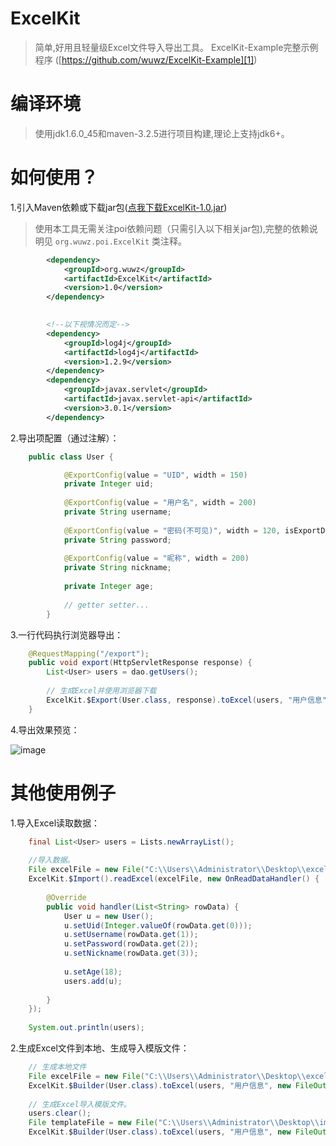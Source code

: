 # ExcelKit

> 简单,好用且轻量级Excel文件导入导出工具。
> ExcelKit-Example完整示例程序 ([https://github.com/wuwz/ExcelKit-Example][1])

# 编译环境
> 使用jdk1.6.0_45和maven-3.2.5进行项目构建,理论上支持jdk6+。

# 如何使用？


1.引入Maven依赖或下载jar包([点我下载ExcelKit-1.0.jar][2])

> 使用本工具无需关注poi依赖问题（只需引入以下相关jar包),完整的依赖说明见  ``` org.wuwz.poi.ExcelKit ``` 类注释。

``` xml
     	<dependency>
			<groupId>org.wuwz</groupId>
			<artifactId>ExcelKit</artifactId>
			<version>1.0</version>
		</dependency>
		

        <!--以下视情况而定-->
        <dependency>
			<groupId>log4j</groupId>
			<artifactId>log4j</artifactId>
			<version>1.2.9</version>
		</dependency>
		<dependency>
			<groupId>javax.servlet</groupId>
			<artifactId>javax.servlet-api</artifactId>
			<version>3.0.1</version>
		</dependency>
```

       

2.导出项配置（通过注解）：
 
``` java
	public class User {

        	@ExportConfig(value = "UID", width = 150)
        	private Integer uid;
        
        	@ExportConfig(value = "用户名", width = 200)
        	private String username;
        
        	@ExportConfig(value = "密码(不可见)", width = 120, isExportData = false)
        	private String password;
        
        	@ExportConfig(value = "昵称", width = 200)
        	private String nickname;
        
        	private Integer age;
        
        	// getter setter...
        }
```


        

3.一行代码执行浏览器导出：

``` java
	@RequestMapping("/export");
	public void export(HttpServletResponse response) {
		List<User> users = dao.getUsers();
		
		// 生成Excel并使用浏览器下载
		ExcelKit.$Export(User.class, response).toExcel(users, "用户信息");
	}
```

		
4.导出效果预览：
    
![image](https://raw.githubusercontent.com/wuwz/ExcelKit/master/example.png)
	

# 其他使用例子

1.导入Excel读取数据：

	

``` java
	final List<User> users = Lists.newArrayList();
	
	//导入数据。
	File excelFile = new File("C:\\Users\\Administrator\\Desktop\\excel.xlsx");
	ExcelKit.$Import().readExcel(excelFile, new OnReadDataHandler() {
		
		@Override
		public void handler(List<String> rowData) {
			User u = new User();
			u.setUid(Integer.valueOf(rowData.get(0)));
			u.setUsername(rowData.get(1));
			u.setPassword(rowData.get(2));
			u.setNickname(rowData.get(3));
			
			u.setAge(18);
			users.add(u);
			
		}
	});
	
	System.out.println(users);
```


 

2.生成Excel文件到本地、生成导入模版文件：
 

	

``` java
	// 生成本地文件
	File excelFile = new File("C:\\Users\\Administrator\\Desktop\\excel.xlsx");
	ExcelKit.$Builder(User.class).toExcel(users, "用户信息", new FileOutputStream(excelFile));
	
	// 生成Excel导入模版文件。
	users.clear();
	File templateFile = new File("C:\\Users\\Administrator\\Desktop\\import_template.xlsx");
	ExcelKit.$Builder(User.class).toExcel(users, "用户信息", new FileOutputStream(templateFile));
```

		
		
		
		


  [1]: https://github.com/wuwz/ExcelKit-Example
  [2]: https://github.com/wuwz/ExcelKit/blob/master/target/ExcelKit-1.0.jar?raw=true